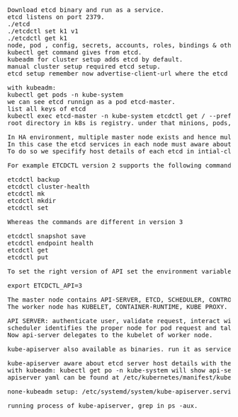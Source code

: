 <pre>
Download etcd binary and run as a service.
etcd listens on port 2379.
./etcd
./etcdctl set k1 v1
./etcdctl get k1
node, pod , config, secrets, accounts, roles, bindings & others.
kubectl get command gives from etcd.
kubeadm for cluster setup adds etcd by default.
manual cluster setup required etcd setup.
etcd setup remember now advertise-client-url where the etcd listens with port 2379.

with kubeadm:
kubectl get pods -n kube-system
we can see etcd runnign as a pod etcd-master.
list all keys of etcd
kubectl exec etcd-master -n kube-system etcdctl get / --prefix -keys-only
root directory in k8s is registry. under that minions, pods, replicaset, roles, secrets.

In HA environment, multiple master node exists and hence multiple etcd. 
In this case the etcd services in each node must aware about each other.
To do so we specifify host details of each etcd in intial-cluster-controller.

For example ETCDCTL version 2 supports the following commands:

etcdctl backup
etcdctl cluster-health
etcdctl mk
etcdctl mkdir
etcdctl set

Whereas the commands are different in version 3

etcdctl snapshot save 
etcdctl endpoint health
etcdctl get
etcdctl put

To set the right version of API set the environment variable ETCDCTL_API command

export ETCDCTL_API=3

The master node contains API-SERVER, ETCD, SCHEDULER, CONTROLLER-MANAGER.
The worker node has KUBELET, CONTAINER-RUNTIME, KUBE PROXY.

API SERVER: authenticate user, validate request, interact with etcd, 
scheduler identifies the proper node for pod request and talk with api-server about the node. 
Now api-server delegates to the kubelet of worker node.

kube-apiserver also available as binaries. run it as service in master node.

kube-apiserver aware about etcd server host details with the key etcd-servers.kubernets
with kubeadm: kubectl get po -n kube-system will show api-server running as a pod.
apiserver yaml can be found at /etc/kubernetes/manifest/kube-apiserver.yaml

none-kubeadm setup: /etc/systemd/system/kube-apiserver.service

running process of kube-apiserver, grep in ps -aux.
</pre>
